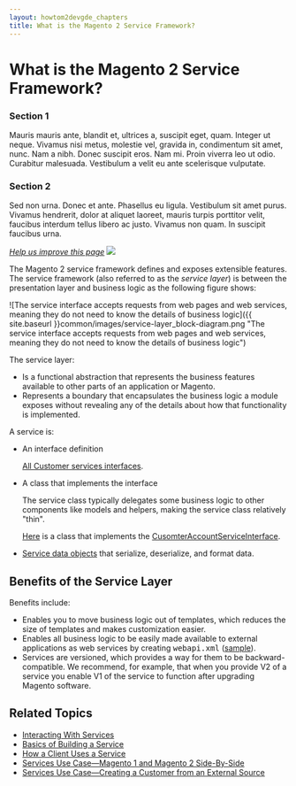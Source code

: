 ```yaml
---
layout: howtom2devgde_chapters
title: What is the Magento 2 Service Framework?
---
```


 
# What is the Magento 2 Service Framework?

<div id="accordion">
  <h3>Section 1</h3>
  <div>
    <p>
    Mauris mauris ante, blandit et, ultrices a, suscipit eget, quam. Integer
    ut neque. Vivamus nisi metus, molestie vel, gravida in, condimentum sit
    amet, nunc. Nam a nibh. Donec suscipit eros. Nam mi. Proin viverra leo ut
    odio. Curabitur malesuada. Vestibulum a velit eu ante scelerisque vulputate.
    </p>
  </div>
  <h3>Section 2</h3>
  <div>
    <p>
    Sed non urna. Donec et ante. Phasellus eu ligula. Vestibulum sit amet
    purus. Vivamus hendrerit, dolor at aliquet laoreet, mauris turpis porttitor
    velit, faucibus interdum tellus libero ac justo. Vivamus non quam. In
    suscipit faucibus urna.
    </p>
  </div></div>

<p><a href="{{ site.githuburl }}guides/m2devgde/v1.0.0.0/svcs-framework/what-is-svc.md" target="_blank"><em>Help us improve this page</em></a>&nbsp;<img src="{{ site.baseurl }}common/images/newWindow.gif"/></p>

The Magento 2 service framework defines and exposes extensible features. The service framework (also referred to as the *service layer*) is between the presentation layer and business logic as the following figure shows:

![The service interface accepts requests from web pages and web services, meaning they do not need to know the details of business logic]({{ site.baseurl }}common/images/service-layer_block-diagram.png "The service interface accepts requests from web pages and web services, meaning they do not need to know the details of business logic")

The service layer:

 * Is a functional abstraction that represents the business features available to other parts of an application or Magento. 
 * Represents a boundary that encapsulates the business logic a module exposes without revealing any of the details about how that functionality is implemented. 
 
A service is:

*  	An interface definition

	<a href="https://github.com/magento/magento2/tree/master/app/code/Magento/Customer/Service/V1" target="_blank">All Customer services interfaces</a>. 
	
*  	A class that implements the interface 

	The service class typically delegates some business logic to other components like models and helpers, making the service class relatively "thin".

	<a href="https://github.com/magento/magento2/blob/master/app/code/Magento/Customer/Service/V1/CustomerAccountService.php" target="_blank">Here</a> is a class that implements the <a href="https://github.com/magento/magento2/blob/master/app/code/Magento/Customer/Service/V1/CustomerAccountServiceInterface.php" target="_blank">CusomterAccountServiceInterface</a>.

*	<a href="{{ site.baseurl }}guides/m2devgde/v1.0.0.0/svcs-framework/build-svc.html#about-service-data-objects">Service data objects</a> that serialize, deserialize, and format data.	
	
## Benefits of the Service Layer

Benefits include:

<ul><li>Enables you to move business logic out of templates, which reduces the size of templates and makes customization easier.</li>
<li>Enables all business logic to be easily made available to external applications as web services by creating <tt>webapi.xml</tt> (<a href="https://github.com/magento/magento2/blob/master/app/code/Magento/Customer/etc/webapi.xml" target="_blank">sample</a>).</li>
<li>Services are versioned, which provides a way for them to be backward-compatible. We recommend, for example, that when you provide V2 of a service you enable V1 of the service to function after upgrading Magento software.</li></ul>
 
## Related Topics

*	<a href="{{ site.baseurl }}guides/m2devgde/v1.0.0.0/svcs-framework/svcs-props.html">Interacting With Services</a>
*	<a href="{{ site.baseurl }}guides/m2devgde/v1.0.0.0/svcs-framework/build-svc.html">Basics of Building a Service</a>
*	<a href="{{ site.baseurl }}guides/m2devgde/v1.0.0.0/svcs-framework/svc-how-to-use.html">How a Client Uses a Service</a>
*	<a href="{{ site.baseurl }}guides/m2devgde/v1.0.0.0/svcs-framework/compare_mage1_mage2.html">Services Use Case&mdash;Magento 1 and Magento 2 Side-By-Side</a>
*	<a href="{{ site.baseurl }}guides/m2devgde/v1.0.0.0/svcs-framework/svc_create-customer-use-case.html">Services Use Case&mdash;Creating a Customer from an External Source</a>